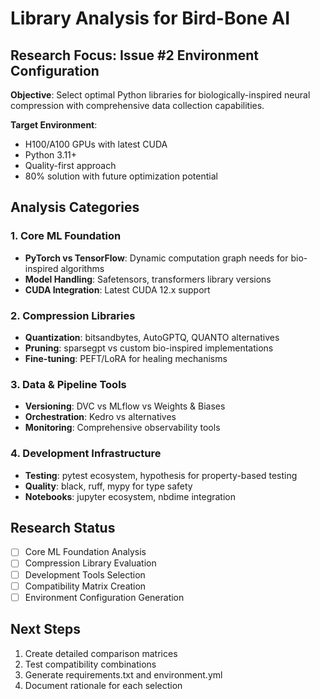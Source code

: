 # Library Analysis for Bird-Bone AI

## Research Focus: Issue #2 Environment Configuration

**Objective**: Select optimal Python libraries for biologically-inspired neural compression with comprehensive data collection capabilities.

**Target Environment**: 
- H100/A100 GPUs with latest CUDA
- Python 3.11+
- Quality-first approach
- 80% solution with future optimization potential

## Analysis Categories

### 1. Core ML Foundation
- **PyTorch vs TensorFlow**: Dynamic computation graph needs for bio-inspired algorithms
- **Model Handling**: Safetensors, transformers library versions
- **CUDA Integration**: Latest CUDA 12.x support

### 2. Compression Libraries
- **Quantization**: bitsandbytes, AutoGPTQ, QUANTO alternatives
- **Pruning**: sparsegpt vs custom bio-inspired implementations
- **Fine-tuning**: PEFT/LoRA for healing mechanisms

### 3. Data & Pipeline Tools
- **Versioning**: DVC vs MLflow vs Weights & Biases
- **Orchestration**: Kedro vs alternatives
- **Monitoring**: Comprehensive observability tools

### 4. Development Infrastructure
- **Testing**: pytest ecosystem, hypothesis for property-based testing
- **Quality**: black, ruff, mypy for type safety
- **Notebooks**: jupyter ecosystem, nbdime integration

## Research Status

- [ ] Core ML Foundation Analysis
- [ ] Compression Library Evaluation  
- [ ] Development Tools Selection
- [ ] Compatibility Matrix Creation
- [ ] Environment Configuration Generation

## Next Steps

1. Create detailed comparison matrices
2. Test compatibility combinations
3. Generate requirements.txt and environment.yml
4. Document rationale for each selection

